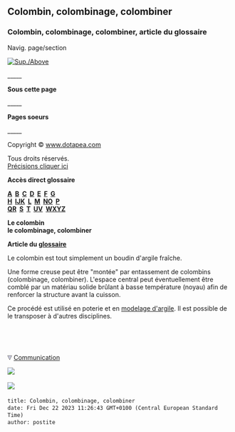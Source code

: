 ## Colombin, colombinage, colombiner
### Colombin, colombinage, colombiner, article du glossaire
 Navig. page/section

[![Sup./Above](_derived/up_cmp_themenoir010_up.gif)](c.html)

\_\_\_\_\_

**Sous cette page**

\_\_\_\_\_

**Pages soeurs**

\_\_\_\_\_

Copyright © www.dotapea.com

Tous droits réservés.  
[Précisions cliquer ici](droitscopie.html)

**Accès direct glossaire**

**[A](a.html)  [B](b.html)  [C](c.html)  [D](d.html)  [E](e.html)  [F](f.html)  [G](g.html)  
[H](h.html)  [IJK](ijk.html)  [L](l.html)  [M](m.html)  [NO](no.html)  [P](p.html)  
[QR](qr.html)  [S](s.html)  [T](t.html)  [UV](uv.html)  [WXYZ](wxyz.html)**

**Le colombin  
le colombinage, colombiner**

**Article du [glossaire](glossaire.html)**

Le colombin est tout simplement un boudin d'argile fraîche.

Une forme creuse peut être "montée" par entassement de colombins (colombinage, colombiner). L'espace central peut éventuellement être comblé par un matériau solide brûlant à basse température (noyau) afin de renforcer la structure avant la cuisson.

Ce procédé est utilisé en poterie et en [modelage d'argile](argilemodmoul.html#modelagedelargile). Il est possible de le transposer à d'autres disciplines.



 

 ![](images/transparent122x1.gif)

![](images/flechebas.gif) [Communication](http://www.artrealite.com/annonceurs.htm) 

[![](https://cbonvin.fr/sites/regie.artrealite.com/visuels/campagne1.png)](index-2.html#20131014)

![](https://cbonvin.fr/sites/regie.artrealite.com/visuels/campagne2.png)
```
title: Colombin, colombinage, colombiner
date: Fri Dec 22 2023 11:26:43 GMT+0100 (Central European Standard Time)
author: postite
```
